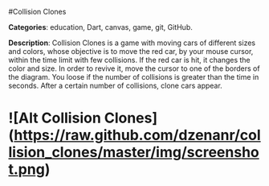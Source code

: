 #Collision Clones

**Categories**: education, Dart, canvas, game, git, GitHub.

**Description**:
Collision Clones is a game with moving cars of different sizes and colors,
whose objective is to move the red car, by your mouse cursor, within the time limit with few collisions.
If the red car is hit, it changes the color and size.
In order to revive it, move the cursor to one of the borders of the diagram.
You loose if the number of collisions is greater than the time in seconds.
After a certain number of collisions, clone cars appear.

# ![Alt Collision Clones] (https://raw.github.com/dzenanr/collision_clones/master/img/screenshot.png)